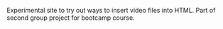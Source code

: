 Experimental site to try out ways to insert video files into HTML. Part of second group project for bootcamp course.
